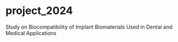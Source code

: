 # project_2024
Study on Biocompatibility of Implant Biomaterials Used in Dental and Medical Applications
